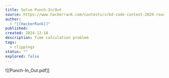 ```yaml
---
title: Solve Punch-In/Out
source: https://www.hackerrank.com/contests/srbd-code-contest-2024-round-2/challenges/office-in-out-time
author:
  - "[[HackerRank]]"
published:
created: 2024-12-18
description: Time calculation problem
tags:
  - clippings
status: ""
explored: false
---
```

![[Punch-In_Out.pdf]]